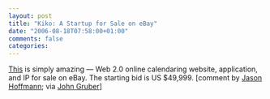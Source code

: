 ```yaml
---
layout: post
title: "Kiko: A Startup for Sale on eBay"
date: "2006-08-18T07:58:00+01:00"
comments: false
categories: 
---
```


<p><a href="http://cgi.ebay.com/ws/eBayISAPI.dll?ViewItem&amp;item=120021374185">This</a> is simply amazing &#8212; Web 2.0 online calendaring website, application, and IP for sale on eBay. The starting bid is US $49,999. [comment by <a href="http://daringfireball.net/linked/2006/august#fri-18-kiko">Jason Hoffmann</a>; via <a href="http://daringfireball.net/linked/2006/august#fri-18-kiko">John Gruber</a>]</p>


